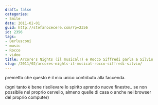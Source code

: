 ```yaml
---
draft: false
categories:
- Smile
date: 2011-02-01
guid: http://stefanocecere.com/?p=2356
id: 2356
tags:
- Berlusconi
- music
- Rocco
- video
title: Arcore's Nights (il musical!) e Rocco Siffredi parla a Silvio
slug: /2011/02/arcores-nights-il-musical-rocco-siffredi-silvio/
---
```


premetto che questo è il mio unico contributo alla faccenda.
  
(ogni tanto è bene risollevare lo spirito aprendo nuove finestre.. se non possibile nel proprio cervello, almeno quelle di casa o anche nel browser del proprio computer)
